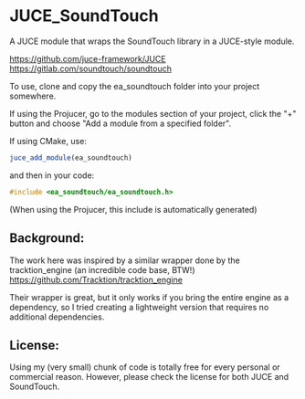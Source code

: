 # JUCE_SoundTouch

A JUCE module that wraps the SoundTouch library in a JUCE-style module.

https://github.com/juce-framework/JUCE
https://gitlab.com/soundtouch/soundtouch

To use, clone and copy the ea_soundtouch folder into your project somewhere.

If using the Projucer, go to the modules section of your project, click the "+" button and choose "Add a module
from a specified folder".

If using CMake, use:
```cmake
juce_add_module(ea_soundtouch)
```
and then in your code:
```cpp
#include <ea_soundtouch/ea_soundtouch.h>
```

(When using the Projucer, this include is automatically generated)


Background:
------------

The work here was inspired by a similar wrapper done by the tracktion_engine (an incredible code base, BTW!)
https://github.com/Tracktion/tracktion_engine

Their wrapper is great, but it only works if you bring the entire engine as a dependency, so I tried creating a lightweight
version that requires no additional dependencies.

License:
--------

Using my (very small) chunk of code is totally free for every personal or commercial reason.
However, please check the license for both JUCE and SoundTouch.
